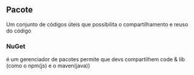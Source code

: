 ## Pacote
Um conjunto de códigos úteis que possibilita o compartilhamento e reuso do código
### NuGet
é um gerenciador de pacotes permite que devs compartilhem code & lib  
(como o npm(js) e o maven(java))
